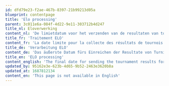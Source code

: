 ```yaml
---
id: dfd79e23-f2ae-467b-8397-21b99213d05a
blueprint: contentpage
title: 'Elo processing'
parent: 3c011e6a-084f-4d22-9e11-303712b4d247
title_nl: Eloverwerking
content_nl: 'De limietdatum voor het verzenden van de resultaten van toernooien voor het Belgisch eloklassement is nu vastgelegd op 3 dagen voor het einde van het trimester, ofwel op **27/09**, **28/12**, **28/03** en **27/06**. Ter herinnering, de resultaten van toernooien DIENEN TEN ALLERLAATSTE binnen de 30 dagen na het einde van het toernooi te worden opgestuurd.'
title_fr: 'Traitement ELO'
content_fr: 'La date limite pour la collecte des résultats de tournois pour le classement ELO belge est maintenant fixée à 3 jours avant la fin du trimestre, soit les **27/9**, **28/12**, **28/03** et **27/06**. Pour rappel, les résultats de tournois DOIVENT être envoyés dans les 30 jours après la fin de tournoi.'
title_de: 'Verarbeitung ELO'
content_de: 'Das äußerste Datum fürs Einreichen der Resultate von Turnieren für die Belgische Elo-Wertungszahl (BEWZ) wird auf drei Tage vor Ende eines Trimesters festgelegt, d. h. am **27.09**, **28.12**, **28.03** und **27.06**. Es sei daran erinnert, dass die Turnierergebnisse innerhalb von 30 Tagen nach Turnierende eingesandt werden MÜSSEN.'
title_en: 'ELO processing'
content_english: 'The final date for sending the tournament results for the Belgian ELO standings has now been defined as 3 days before the end of the quarter being the **27/9**, **28/12**, **28/03** and **27/06**. The results of the tournaments must be sent within 30 days after the end of tournament'
updated_by: 95162e3e-623b-4d65-9b52-2463e3620b8a
updated_at: 1687812134
content_en: 'This page is not available in English'
---
```

